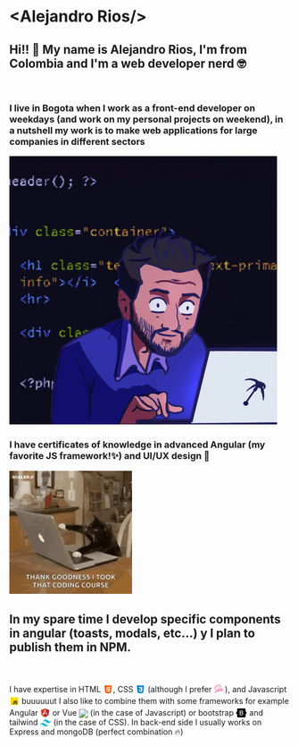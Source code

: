 # &lt;Alejandro Rios/&gt;

## Hi!! 👋 My name is Alejandro Rios, I'm from Colombia and I'm a web developer nerd 🤓
<br>

<h3>I live in Bogota when I work as a front-end developer on weekdays (and work on my personal projects on weekend), in a nutshell my work is to make web applications for large companies in different sectors</h3>

<div class="image">

![Me, developing](/assets/developer.gif)

</div>

<h3>I have certificates of knowledge in advanced Angular (my favorite JS framework!✨) and UI/UX design 🎨
<br>

![Cat!](/assets/cat.gif)

<h2>In my spare time I develop specific components in angular (toasts, modals, etc...) y I plan to publish them in NPM.</h2>
<br>

<p>
I have expertise in HTML <img src="assets/icons/html.svg" style="height: 18px; position: relative; bottom: -4px"></img>, CSS <img src="assets/icons/css.svg" style="height: 18px; position: relative; bottom: -4px"></img> (although I prefer  <img src="assets/icons/sass.svg" style="height: 20px; position: relative; bottom: -4px"></img>), and Javascript <img src="assets/icons/js.svg" style="height: 18px; position: relative; bottom: -4px"></img> buuuuuut I also like to combine them with some frameworks for example Angular <img src="assets/icons/angular.svg" style="height: 18px; position: relative; bottom: -4px"></img> or Vue <img src="assets/icons/vue.svg" style="height: 18px; position: relative; bottom: -4px"></img> (in the case of Javascript) or bootstrap <img src="assets/icons/bootstrap.svg" style="height: 18px; position: relative; bottom: -4px"></img> and tailwind <img src="assets/icons/tailwind.svg" style="height: 12px; position: relative; bottom: -2px"> (in the case of CSS). In back-end side I usually works on Express and mongoDB (perfect combination 🔥)
</p>